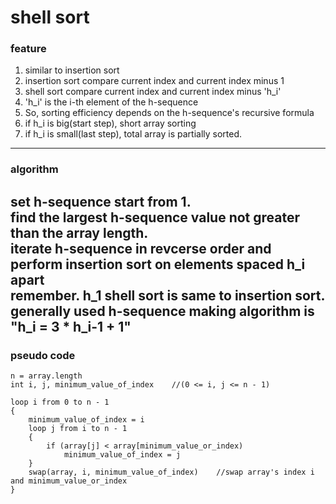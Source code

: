 shell sort
==============

### feature
1. similar to insertion sort
2. insertion sort compare current index and current index minus 1
3. shell sort compare current index and current index minus 'h_i'
4. 'h_i' is the i-th element of the h-sequence
5. So, sorting efficiency depends on the h-sequence's recursive formula
6. if h_i is big(start step), short array sorting
7. if h_i is small(last step), total array is partially sorted.
---
   
### algorithm
set h-sequence start from 1.<br/>
find the largest h-sequence value not greater than the array length.<br/>
iterate h-sequence in revcerse order and perform insertion sort on elements spaced h_i apart<br/>
remember. h_1 shell sort is same to insertion sort.<br/>
generally used h-sequence making algorithm is "h_i = 3 * h_i-1 + 1"<br/>
---

### pseudo code
    n = array.length
    int i, j, minimum_value_of_index    //(0 <= i, j <= n - 1)
        
    loop i from 0 to n - 1
    {
        minimum_value_of_index = i
        loop j from i to n - 1
        {
            if (array[j] < array[minimum_value_or_index)
                minimum_value_of_index = j
        }
        swap(array, i, minimum_value_of_index)    //swap array's index i and minimum_value_or_index
    }
            
